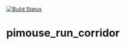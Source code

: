 [![Build Status](https://app.travis-ci.com/kenken3/pimouse_run_corridor.svg?branch=main)](https://app.travis-ci.com/kenken3/pimouse_run_corridor)

# pimouse_run_corridor

